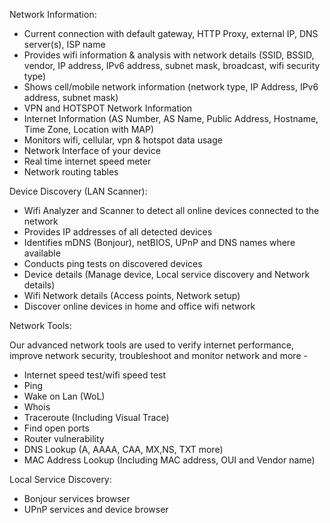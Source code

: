 Network Information:

- Current connection with default gateway, HTTP Proxy, external IP, DNS server(s), ISP name
- Provides wifi information & analysis with network details (SSID, BSSID, vendor, IP address, IPv6 address, subnet mask, broadcast, wifi security type)
- Shows cell/mobile network information (network type, IP Address, IPv6 address, subnet mask)
- VPN and HOTSPOT Network Information
- Internet Information (AS Number, AS Name, Public Address, Hostname, Time Zone, Location with MAP)
- Monitors wifi, cellular, vpn & hotspot data usage
- Network Interface of your device
- Real time internet speed meter
- Network routing tables


Device Discovery (LAN Scanner):

- Wifi Analyzer and Scanner to detect all online devices connected to the network
- Provides IP addresses of all detected devices
- Identifies mDNS (Bonjour), netBIOS, UPnP and DNS names where available
- Conducts ping tests on discovered devices
- Device details (Manage device, Local service discovery and Network details)
- Wifi Network details (Access points, Network setup)
- Discover online devices in home and office wifi network


Network Tools:

Our advanced network tools are used to verify internet performance, improve network security, troubleshoot and monitor network and more -

- Internet speed test/wifi speed test
- Ping
- Wake on Lan (WoL)
- Whois
- Traceroute (Including Visual Trace)
- Find open ports
- Router vulnerability
- DNS Lookup (A, AAAA, CAA, MX,NS, TXT more)
- MAC Address Lookup (Including MAC address, OUI and Vendor name)


Local Service Discovery:

- Bonjour services browser
- UPnP services and device browser
